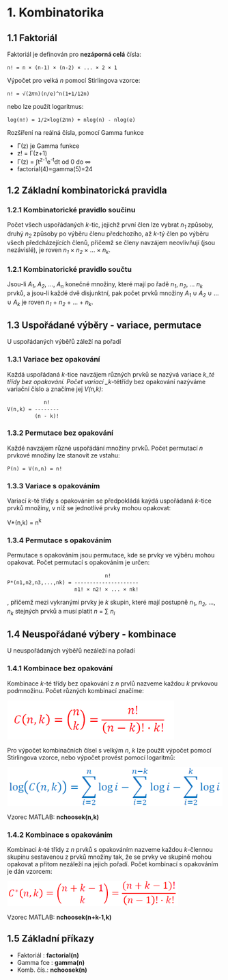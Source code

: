 # 1. Kombinatorika

## 1.1 Faktoriál

Faktoriál je definován pro **nezáporná celá** čísla:

```
n! = n × (n-1) × (n-2) × ... × 2 × 1
```

Výpočet pro velká _n_ pomocí Stirlingova vzorce:

```
n! = √(2𝜋n)(n/e)^n(1+1/12n)
```

nebo lze použít logaritmus:

```
log(n!) = 1/2×log(2𝜋n) + nlog(n) - nlog(e)
```

Rozšíření na reálná čísla, pomocí Gamma funkce

- Γ(z) je Gamma funkce
- z! = Γ(z+1)
- Γ(z) = ∫t<sup>z-1</sup>e<sup>-t</sup>dt od 0 do ∞
- factorial(4)=gamma(5)=24

## 1.2 Základní kombinatorická pravidla

### 1.2.1 Kombinatorické pravidlo součinu

Počet všech uspořádaných _k_-tic, jejichž první člen lze vybrat _n<sub>1</sub>_ způsoby, druhý _n<sub>2</sub>_ způsoby po výběru členu předchozího, až _k_-tý člen po výběru všech předcházejících členů, přičemž se členy navzájem neovlivňují (jsou nezávislé), je roven _n<sub>1</sub>_ × _n<sub>2</sub>_ × ... × _n<sub>k</sub>_.

### 1.2.1 Kombinatorické pravidlo součtu

Jsou-li _A<sub>1</sub>_, _A<sub>2</sub>_, ..., _A<sub>n</sub>_ konečné množiny, které mají po řadě _n<sub>1</sub>_, _n<sub>2</sub>_, ... _n<sub>k</sub>_ prvků, a jsou-li každé dvě disjunktní, pak počet prvků množiny _A<sub>1</sub>_ ∪ _A<sub>2</sub>_ ∪ ... ∪ _A<sub>k</sub>_ je roven _n<sub>1</sub>_ + _n<sub>2</sub>_ + ... + _n<sub>k</sub>_.

## 1.3 Uspořádané výběry - variace, permutace

U uspořádaných výběřů záleží na pořadí

### 1.3.1 Variace bez opakování

Každá uspořádaná _k_-tice navzájem různých prvků se nazývá variace _k_té třídy bez opakování. Počet variací \_k_-tétřídy bez opakování nazýváme variační číslo a značíme jej _V(n,k)_:

```
            n!
V(n,k) = --------
         (n - k)!
```

### 1.3.2 Permutace bez opakování

Každé navzájem různé uspořádání množiny prvků. Počet permutací _n_ prvkové množiny lze stanovit ze vstahu:

```
P(n) = V(n,n) = n!
```

### 1.3.3 Variace s opakováním

Variací _k_-té třídy s opakováním se předpokládá kaýdá uspořádaná _k_-tice prvků množiny, v níž se jednotlivé prvky mohou opakovat:

V\*(n,k) = n<sup>k</sup>

### 1.3.4 Permutace s opakováním

Permutace s opakováním jsou permutace, kde se prvky ve výběru mohou opakovat. Počet permutací s opakováním je určen:

```
                                n!
P*(n1,n2,n3,...,nk) = ---------------------
                      n1! × n2! × ... × nk!
```

, přičemž mezi vykranými prvky je _k_ skupin, které mají postupně _n<sub>1</sub>_, _n<sub>2</sub>_, ..., _n<sub>k</sub>_ stejných prvků a musí platit _n_ = ∑ _n<sub>i</sub>_

## 1.4 Neuspořádané výbery - kombinace

U neuspořádaných výběřů nezáleží na pořadí

### 1.4.1 Kombinace bez opakování

Kombinace _k_-té třídy bez opakování z _n_ prvlů nazveme každou _k_ prvkovou podmnožinu. Počet různých kombinací značíme:

![Kombinace bez opakování - vzorec](./pictures/kombinace-bez.png)

Pro výpočet kombinačních čísel s velkým _n_, _k_ lze použít výpočet pomocí Stirlingova vzorce, nebo výpočet provést pomocí logaritmů:

![Výpočet přes logirtmy](./pictures/kombinace-bez-log.png)

Vzorec MATLAB: **nchoosek(n,k)**

### 1.4.2 Kombinace s opakováním

Kombinaci _k_-té třídy z _n_ prvků s opakováním nazveme každou _k_-člennou skupinu sestavenou z prvků množiny tak, že se prvky ve skupině mohou opakovat a přitom nezáleží na jejich pořadí. Počet kombinací s opakováním je dán vzorcem:

![Kombinace s opakováním - vzorec](./pictures/kombinace-s.png)

Vzorec MATLAB: **nchoosek(n+k-1,k)**

## 1.5 Základní příkazy

- Faktoriál : **factorial(n)**
- Gamma fce : **gamma(n)**
- Komb. čís.: **nchoosek(n)**
